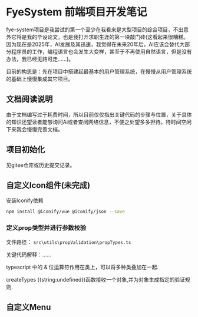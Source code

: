 # FyeSystem 前端项目开发笔记

fye-system项目是我尝试的第一个至少在我看来是大型项目的综合项目，不出意外它将是我的毕设论文，也是我打开求职生涯的第一块敲门砖(这看起来很糟糕。因为现在是2025年，AI发展及其迅速，我觉得在未来20年后，AI应该会替代大部分程序员的工作，编程语言也会发生大变样，甚至于不再使用自然语言，但是没有办法，我已经无路可走……)。

目前的构思是：先在项目中搭建起最基本的用户管理系统，在慢慢从用户管理系统的基础上慢慢集成其它项目。

## 文档阅读说明

由于文档编写过于耗费时间，所以目前仅仅指出关键代码的步骤与位置，关于具体的知识还望读者能够询问Ai或者查阅网络信息，不便之处望多多担待。待时间空闲下来我会慢慢完善文档。

## 项目初始化

见gitee仓库或历史提交记录。

## 自定义Icon组件(未完成)

安装Iconify依赖

```bash
npm install @iconify/vue @iconify/json --save
```

### 定义prop类型并进行参数校验

文件路径： `src\utils\propValidation\propTypes.ts`

关键代码解释：……

 typescript 中的 & 位运算符作用在类上，可以将多种类叠加在一起.

createTypes ({string:undefined})函数接收一个对象,并为对象生成指定的验证规则.

## 自定义Menu



